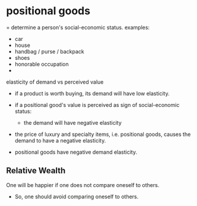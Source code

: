 
# positional goods
  = determine a person's social-economic status.
  examples:
  * car
  * house
  * handbag / purse / backpack
  * shoes
  * honorable occupation
  * 

elasticity of demand vs perceived value
* if a product is worth buying, its demand will have low elasticity.
* if a positional good's value is perceived as sign of social-economic status:
  * the demand will have negative elasticity
* the price of luxury and specialty items, i.e. positional goods, causes the demand to have a negative elasticity.

* positional goods have negative demand elasticity.

## Relative Wealth
One will be happier if one does not compare oneself to others.
- So, one should avoid comparing oneself to others.











